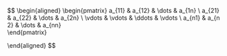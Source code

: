 $$
\begin{aligned}
\begin{pmatrix}
a_{11} & a_{12} & \dots & a_{1n} \\
a_{21} & a_{22} & \dots & a_{2n} \\
\vdots & \vdots & \ddots & \vdots \\
a_{n1} & a_{n 2} & \dots & a_{nn}  
\end{pmatrix}

\end{aligned}
$$